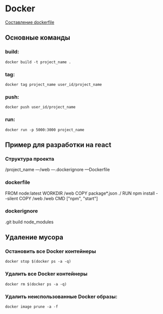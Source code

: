 # Docker

[Составление dockerfile](https://gist.github.com/GeorgeKanchev/31c331148ad10203719beecb725af912)

## Основные команды
### build:
```
docker build -t project_name .
```

### tag:
```
docker tag project_name user_id/project_name
```

### push:
```
docker push user_id/project_name
```

### run:
```
docker run -p 5000:3000 project_name
```

## Пример для разработки на react

### Структура проекта
/project_name
—/web
—.dockerignore
—Dockerfile

### dockerfile
FROM node:latest
WORKDIR /web
COPY package*.json ./
RUN npm install --silent
COPY /web /web
CMD ["npm", "start"]

### dockerignore
.git
build
node_modules

## Удаление мусора

### Остановить все Docker контейнеры
```
docker stop $(docker ps -a -q)
```
### Удалить все Docker контейнеры
```
docker rm $(docker ps -a -q)
```
### Удалить неиспользованные Docker образы:
```
docker image prune -a -f
```

